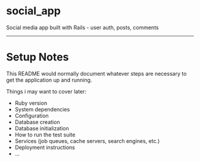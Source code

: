 # social_app
Social media app built with Rails - user auth, posts, comments

---

# Setup Notes
This README would normally document whatever steps are necessary to get the
application up and running.

Things i may want to cover later:

* Ruby version
* System dependencies
* Configuration
* Database creation
* Database initialization
* How to run the test suite
* Services (job queues, cache servers, search engines, etc.)
* Deployment instructions
* ...

